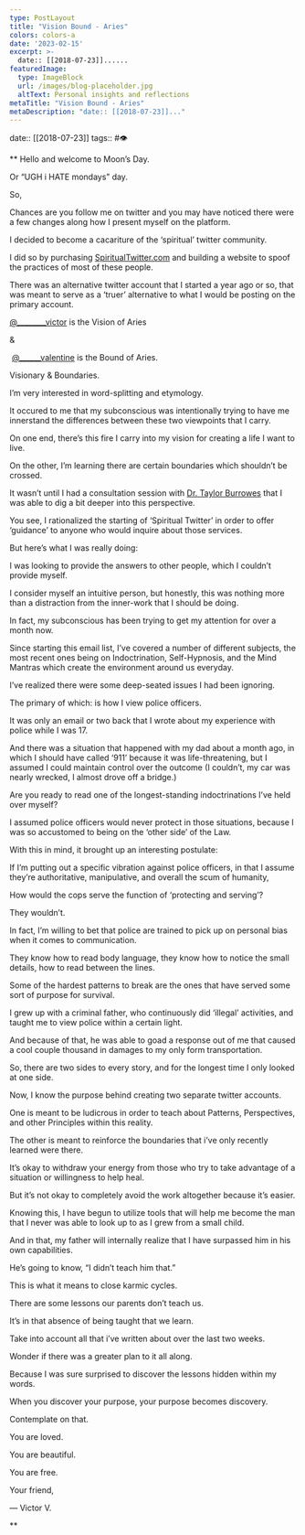 ```yaml
---
type: PostLayout
title: "Vision Bound - Aries"
colors: colors-a
date: '2023-02-15'
excerpt: >-
  date:: [[2018-07-23]]......
featuredImage:
  type: ImageBlock
  url: /images/blog-placeholder.jpg
  altText: Personal insights and reflections
metaTitle: "Vision Bound - Aries"
metaDescription: "date:: [[2018-07-23]]..."
---
```

date:: [[2018-07-23]]
tags:: #👁

**
Hello and welcome to Moon’s Day.

Or “UGH i HATE mondays” day.

So,

Chances are you follow me on twitter and you may have noticed there were a few changes along how I present myself on the platform.

I decided to become a cacariture of the ‘spiritual’ twitter community. 

I did so by purchasing [SpiritualTwitter.com](http://spiritualtwitter.com/) and building a website to spoof the practices of most of these people.

There was an alternative twitter account that I started a year ago or so, that was meant to serve as a ‘truer’ alternative to what I would be posting on the primary account.

[@________victor](https://twitter.com/________victor) is the Vision of Aries 

&

 [@______valentine](https://twitter.com/______valentine) is the Bound of Aries.

Visionary & Boundaries.

I’m very interested in word-splitting and etymology.

It occured to me that my subconscious was intentionally trying to have me innerstand the differences between these two viewpoints that I carry.

On one end, there’s this fire I carry into my vision for creating a life I want to live.

On the other, I’m learning there are certain boundaries which shouldn’t be crossed.

It wasn’t until I had a consultation session with [Dr. Taylor Burrowes](https://drtaylorburrowes.com/) that I was able to dig a bit deeper into this perspective.

You see, I rationalized the starting of ‘Spiritual Twitter’ in order to offer ‘guidance’ to anyone who would inquire about those services. 

But here’s what I was really doing:

I was looking to provide the answers to other people, which I couldn’t provide myself.

I consider myself an intuitive person, but honestly, this was nothing more than a distraction from the inner-work that I should be doing.

In fact, my subconscious has been trying to get my attention for over a month now.

Since starting this email list, I’ve covered a number of different subjects, the most recent ones being on Indoctrination, Self-Hypnosis, and the Mind Mantras which create the environment around us everyday.

I’ve realized there were some deep-seated issues I had been ignoring.

The primary of which: is how I view police officers.

It was only an email or two back that I wrote about my experience with police while I was 17.

And there was a situation that happened with my dad about a month ago, in which I should have called ‘911’ because it was life-threatening, but I assumed I could maintain control over the outcome (I couldn’t, my car was nearly wrecked, I almost drove off a bridge.)

Are you ready to read one of the longest-standing indoctrinations I’ve held over myself?

I assumed police officers would never protect in those situations, because I was so accustomed to being on the ‘other side’ of the Law.

With this in mind, it brought up an interesting postulate:

If I’m putting out a specific vibration against police officers, in that I assume they’re authoritative, manipulative, and overall the scum of humanity,

How would the cops serve the function of ‘protecting and serving’?

They wouldn’t.

In fact, I’m willing to bet that police are trained to pick up on personal bias when it comes to communication.

They know how to read body language, they know how to notice the small details, how to read between the lines.

Some of the hardest patterns to break are the ones that have served some sort of purpose for survival.

I grew up with a criminal father, who continuously did ‘illegal’ activities, and taught me to view police within a certain light.

And because of that, he was able to goad a response out of me that caused a cool couple thousand in damages to my only form transportation.

So, there are two sides to every story, and for the longest time I only looked at one side.

Now, I know the purpose behind creating two separate twitter accounts.

One is meant to be ludicrous in order to teach about Patterns, Perspectives, and other Principles within this reality.

The other is meant to reinforce the boundaries that i’ve only recently learned were there.

It’s okay to withdraw your energy from those who try to take advantage of a situation or willingness to help heal.

But it’s not okay to completely avoid the work altogether because it’s easier.

Knowing this, I have begun to utilize tools that will help me become the man that I never was able to look up to as I grew from a small child.

And in that, my father will internally realize that I have surpassed him in his own capabilities.

He’s going to know, “I didn’t teach him that.”

This is what it means to close karmic cycles.

There are some lessons our parents don’t teach us.

It’s in that absence of being taught that we learn.

Take into account all that i’ve written about over the last two weeks.

Wonder if there was a greater plan to it all along.

Because I was sure surprised to discover the lessons hidden within my words.

When you discover your purpose, your purpose becomes discovery.

Contemplate on that.

You are loved. 

You are beautiful.

You are free.

Your friend,

— Victor V.

**